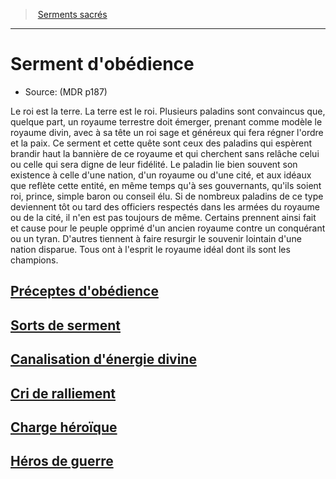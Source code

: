 ﻿---
!SubClassItem
ParentClassId: hd_paladin.md
Id: paladin_obedience_hd.md#serment-dobédience
RootId: paladin_obedience_hd.md
ParentLink: paladin_hd.md#serments-sacrés
Name: Serment d'obédience
ParentName: Serments sacrés
NameLevel: 1
Source: (MDR p187)
Attributes: {}
---
>  [Serments sacrés](hd_paladin_serments_sacres.md)

---


# Serment d'obédience

- Source: (MDR p187)

Le roi est la terre. La terre est le roi. Plusieurs paladins sont convaincus que, quelque part, un royaume terrestre doit émerger, prenant comme modèle le royaume divin, avec à sa tête un roi sage et généreux qui fera régner l'ordre et la paix. Ce serment et cette quête sont ceux des paladins qui espèrent brandir haut la bannière de ce royaume et qui cherchent sans relâche celui ou celle qui sera digne de leur fidélité. Le paladin lie bien souvent son existence à celle d'une nation, d'un royaume ou d'une cité, et aux idéaux que reflète cette entité, en même temps qu'à ses gouvernants, qu'ils soient roi, prince, simple baron ou conseil élu. Si de nombreux paladins de ce type deviennent tôt ou tard des officiers respectés dans les armées du royaume ou de la cité, il n'en est pas toujours de même. Certains prennent ainsi fait et cause pour le peuple opprimé d'un ancien royaume contre un conquérant ou un tyran. D'autres tiennent à faire resurgir le souvenir lointain d'une nation disparue. Tous ont à l'esprit le royaume idéal dont ils sont les champions.



## [Préceptes d'obédience](hd_paladin_obedience_preceptes_dobedience.md)



## [Sorts de serment](hd_paladin_obedience_sorts_de_serment.md)



## [Canalisation d'énergie divine](hd_paladin_obedience_canalisation_denergie_divine.md)



## [Cri de ralliement](hd_paladin_obedience_cri_de_ralliement.md)



## [Charge héroïque](hd_paladin_obedience_charge_heroique.md)



## [Héros de guerre](hd_paladin_obedience_heros_de_guerre.md)


